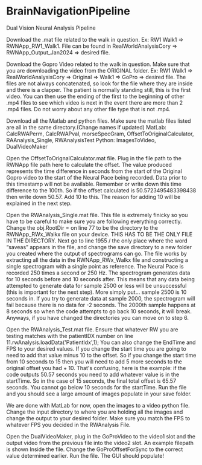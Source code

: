 # BrainNavigationPipeline

Dual Vision Neural Analysis Pipeline

Download the .mat file related to the walk in question. Ex: RW1 Walk1 => RWNApp_RW1_Walk1. File can be found in RealWorldAnalysisCory => 
RWNApp_Output_Jan2024 => desired file. 


Download the Gopro Video related to the walk in question. Make sure that you are downloading the video from the ORIGINAL folder. Ex: RW1 Walk1 => RealWorldAnalysisCory => Original => Walk1 => GoPro => desired file. The files are not always concatenated, so look for the file where they are inside and there is a clapper. The patient is normally standing still, this is the first video. You can then use the ending of the first to the beginning of other .mp4 files to see which video is next in the event there are more than 2 .mp4 files. Do not worry about any other file type that is not .mp4. 

Download all the Matlab and python files. Make sure the matlab files listed are all in the same directory.(Change names if updated)
MatLab: CalcRWAPerm, CalcRWAPval, morseSpecGram, OffsetToOriginalCalculator, RAAnalysis_Single, RWAnalysisTest
Python: ImagesToVideo, DualVideoMaker

Open the OffsetToOrignalCalculator.mat file. Plug in the file path to the RWNApp file path here to calculate the offset. The value produced represents the time difference in seconds from the start of the Original Gopro video to the start of the Neural Pace being recorded. Data prior to this timestamp will not be available. Remember or write down this time difference to the 100th. So if the offset calculated is 50.5723495483398438 then write down 50.57. Add 10 to this. The reason for adding 10 will be explained in the next step. 

Open the RWAnalysis_Single.mat file. This file is extremely finicky so you have to be careful to make sure you are following everything correctly. Change the obj.RootDir = on line 77 to be the directory to the RWNApp_RWx_Walkx file on your device. THIS HAS TO BE THE ONLY FILE IN THE DIRECTORY. Next go to line 1955 / the only place where the word “saveas” appears in the file, and change the save directory to a new folder you created where the output of spectrograms can go. The file works by extracting all the data in the RWNApp_RWx_Walkx file and constructing a single spectrogram with a single point as reference. The Neural Pace is recorded 250 times a second or 250 Hz. The spectrogram generates data for 10 seconds before and 10 seconds after. This means that any data being attempted to generate data for sample 2500 or less will be unsuccessful (this is important for the next step). More simply put… sample 2500 is 10 seconds in. If you try to generate data at sample 2000, the spectrogram will fail because there is no data for -2 seconds. The 2000th sample happens at 8 seconds so when the code attempts to go back 10 seconds, it will break. Anyways, if you have changed the directories you can move on to step 6.

Open the RWAnalysis_Test.mat file. Ensure that whatever RW you are testing matches with the patientIDX number on line 11.rwAnalysis.loadData('PatientIdx',1);
You can also change the EndTime and FPS to your desired values. If you change the start time you are going to need to add that value minus 10 to the offset. So if you change the start time from 10 seconds to 15 then you will need to add 5 more seconds to the original offset you had + 10. That's confusing, here is the example: if the code outputs 50.57 seconds you need to add whatever value is in the startTime. So in the case of 15 seconds, the final total offset is 65.57 seconds. You cannot go below 10 seconds for the startTime. Run the file and you should see a large amount of images populate in your save folder. 

We are done with MatLab for now, open the images to a video python file. Change the input directory to where you are holding all the images and change the output to your desired folder. Make sure you match the FPS to whatever FPS you decided in the RWAnalysis File.

Open the DualVideoMaker, plug in the GoProVideo to the video1 slot and the output video from the previous file into the video2 slot. An example filepath is shown Inside the file. Change the GoProOffsetForSync to the correct value determined earlier. Run the file. The GUI should populate! 
